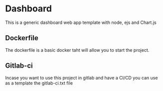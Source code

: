 # Dashboard

This is a generic dashboard web app template with node, ejs and Chart.js

## Dockerfile

The dockerfile is a basic docker taht will allow you to start the project.

## Gitlab-ci

Incase you want to use this project in gitlab and have a CI/CD you can use as a template the gitlab-ci.txt file
